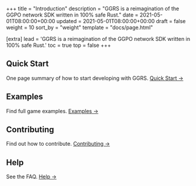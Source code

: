 +++
title = "Introduction"
description = "GGRS is a reimagination of the GGPO network SDK written in 100% safe Rust."
date = 2021-05-01T08:00:00+00:00
updated = 2021-05-01T08:00:00+00:00
draft = false
weight = 10
sort_by = "weight"
template = "docs/page.html"

[extra]
lead = 'GGRS is a reimagination of the GGPO network SDK written in 100% safe Rust.'
toc = true
top = false
+++

## Quick Start

One page summary of how to start developing with GGRS. [Quick Start →](../quick-start/)

## Examples

Find full game examples. [Examples →](https://github.com/gschup/ggrs/tree/main/examples)

## Contributing

Find out how to contribute. [Contributing →](../../contributing/how-to-contribute/)

## Help

See the FAQ. [Help →](../../help/faq/)
